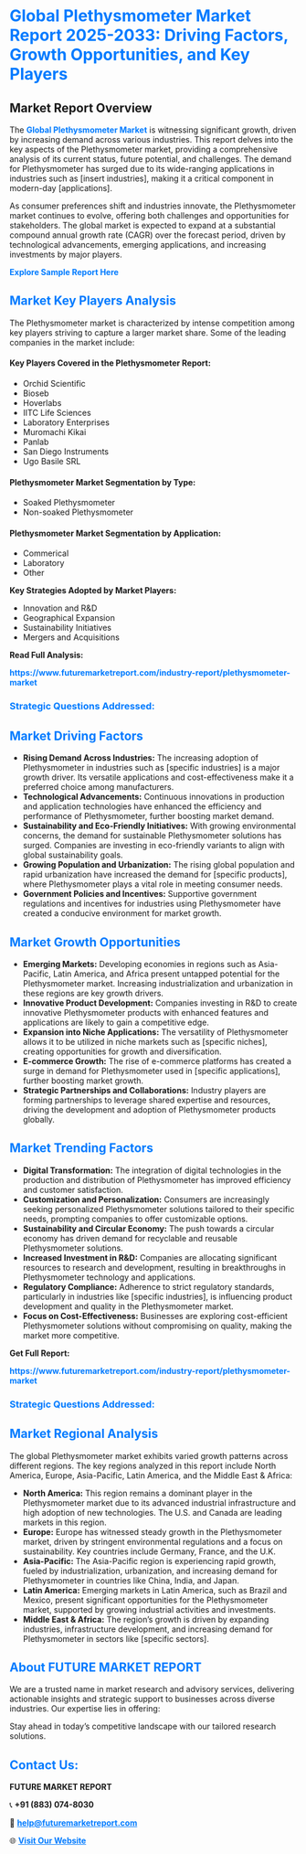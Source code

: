 <h1 style="color: #007BFF;">Global Plethysmometer Market Report 2025-2033: Driving Factors, Growth Opportunities, and Key Players</h1>

<section id="overview">
<h2>Market Report Overview</h2>
<p>The <a href="https://www.futuremarketreport.com/industry-report/plethysmometer-market" style="color: #007BFF; text-decoration: none;"><strong>Global Plethysmometer Market</strong></a> is witnessing significant growth, driven by increasing demand across various industries. This report delves into the key aspects of the Plethysmometer market, providing a comprehensive analysis of its current status, future potential, and challenges. The demand for Plethysmometer has surged due to its wide-ranging applications in industries such as [insert industries], making it a critical component in modern-day [applications].</p>
<p>As consumer preferences shift and industries innovate, the Plethysmometer market continues to evolve, offering both challenges and opportunities for stakeholders. The global market is expected to expand at a substantial compound annual growth rate (CAGR) over the forecast period, driven by technological advancements, emerging applications, and increasing investments by major players.</p>
</section>

<section id="overview">
<p><a href="https://www.futuremarketreport.com/request-sample/reportId=92585" style="color: #007BFF; text-decoration: none;"><strong>Explore Sample Report Here</strong></a></p>
</section>

<section id="key-players">
<h2 style="color: #007BFF;">Market Key Players Analysis</h2>
<p>The Plethysmometer market is characterized by intense competition among key players striving to capture a larger market share. Some of the leading companies in the market include:</p>
<h4>Key Players Covered in the Plethysmometer Report:</h4>
<ul><li>Orchid Scientific</li><li>Bioseb</li><li>Hoverlabs</li><li>IITC Life Sciences</li><li>Laboratory Enterprises</li><li>Muromachi Kikai</li><li>Panlab</li><li>San Diego Instruments</li><li>Ugo Basile SRL</li></ul>
<h4>Plethysmometer Market Segmentation by Type:</h4>
<ul><li>Soaked Plethysmometer</li><li>Non-soaked Plethysmometer</li></ul>

<h4>Plethysmometer Market Segmentation by Application:</h4>
<ul><li>Commerical</li><li>Laboratory</li><li>Other</li></ul>
<p><strong>Key Strategies Adopted by Market Players:</strong></p>
<ul>
<li>Innovation and R&D</li>
<li>Geographical Expansion</li>
<li>Sustainability Initiatives</li>
<li>Mergers and Acquisitions</li>
</ul>
</section>

<section>
<p><strong>Read Full Analysis: </strong></p><a href="https://www.futuremarketreport.com/industry-report/plethysmometer-market" style="color: #007BFF; text-decoration: none;"><strong>https://www.futuremarketreport.com/industry-report/plethysmometer-market</strong></a>
<h3 style="color: #007BFF;">Strategic Questions Addressed:</h3>
</section>

<section id="driving-factors">
<h2 style="color: #007BFF;">Market Driving Factors</h2>
<ul>
<li><strong>Rising Demand Across Industries:</strong> The increasing adoption of Plethysmometer in industries such as [specific industries] is a major growth driver. Its versatile applications and cost-effectiveness make it a preferred choice among manufacturers.</li>
<li><strong>Technological Advancements:</strong> Continuous innovations in production and application technologies have enhanced the efficiency and performance of Plethysmometer, further boosting market demand.</li>
<li><strong>Sustainability and Eco-Friendly Initiatives:</strong> With growing environmental concerns, the demand for sustainable Plethysmometer solutions has surged. Companies are investing in eco-friendly variants to align with global sustainability goals.</li>
<li><strong>Growing Population and Urbanization:</strong> The rising global population and rapid urbanization have increased the demand for [specific products], where Plethysmometer plays a vital role in meeting consumer needs.</li>
<li><strong>Government Policies and Incentives:</strong> Supportive government regulations and incentives for industries using Plethysmometer have created a conducive environment for market growth.</li>
</ul>
</section>

<section id="growth-opportunities">
<h2 style="color: #007BFF;">Market Growth Opportunities</h2>
<ul>
<li><strong>Emerging Markets:</strong> Developing economies in regions such as Asia-Pacific, Latin America, and Africa present untapped potential for the Plethysmometer market. Increasing industrialization and urbanization in these regions are key growth drivers.</li>
<li><strong>Innovative Product Development:</strong> Companies investing in R&D to create innovative Plethysmometer products with enhanced features and applications are likely to gain a competitive edge.</li>
<li><strong>Expansion into Niche Applications:</strong> The versatility of Plethysmometer allows it to be utilized in niche markets such as [specific niches], creating opportunities for growth and diversification.</li>
<li><strong>E-commerce Growth:</strong> The rise of e-commerce platforms has created a surge in demand for Plethysmometer used in [specific applications], further boosting market growth.</li>
<li><strong>Strategic Partnerships and Collaborations:</strong> Industry players are forming partnerships to leverage shared expertise and resources, driving the development and adoption of Plethysmometer products globally.</li>
</ul>
</section>

<section id="trending-factors">
<h2 style="color: #007BFF;">Market Trending Factors</h2>
<ul>
<li><strong>Digital Transformation:</strong> The integration of digital technologies in the production and distribution of Plethysmometer has improved efficiency and customer satisfaction.</li>
<li><strong>Customization and Personalization:</strong> Consumers are increasingly seeking personalized Plethysmometer solutions tailored to their specific needs, prompting companies to offer customizable options.</li>
<li><strong>Sustainability and Circular Economy:</strong> The push towards a circular economy has driven demand for recyclable and reusable Plethysmometer solutions.</li>
<li><strong>Increased Investment in R&D:</strong> Companies are allocating significant resources to research and development, resulting in breakthroughs in Plethysmometer technology and applications.</li>
<li><strong>Regulatory Compliance:</strong> Adherence to strict regulatory standards, particularly in industries like [specific industries], is influencing product development and quality in the Plethysmometer market.</li>
<li><strong>Focus on Cost-Effectiveness:</strong> Businesses are exploring cost-efficient Plethysmometer solutions without compromising on quality, making the market more competitive.</li>
</ul>
</section>

<section>
<p><strong>Get Full Report: </strong></p><a href="https://www.futuremarketreport.com/industry-report/plethysmometer-market" style="color: #007BFF; text-decoration: none;"><strong>https://www.futuremarketreport.com/industry-report/plethysmometer-market</strong></a>
<h3 style="color: #007BFF;">Strategic Questions Addressed:</h3>
</section>


<section id="regional-analysis">
<h2 style="color: #007BFF;">Market Regional Analysis</h2>
<p>The global Plethysmometer market exhibits varied growth patterns across different regions. The key regions analyzed in this report include North America, Europe, Asia-Pacific, Latin America, and the Middle East & Africa:</p>
<ul>
<li><strong>North America:</strong> This region remains a dominant player in the Plethysmometer market due to its advanced industrial infrastructure and high adoption of new technologies. The U.S. and Canada are leading markets in this region.</li>
<li><strong>Europe:</strong> Europe has witnessed steady growth in the Plethysmometer market, driven by stringent environmental regulations and a focus on sustainability. Key countries include Germany, France, and the U.K.</li>
<li><strong>Asia-Pacific:</strong> The Asia-Pacific region is experiencing rapid growth, fueled by industrialization, urbanization, and increasing demand for Plethysmometer in countries like China, India, and Japan.</li>
<li><strong>Latin America:</strong> Emerging markets in Latin America, such as Brazil and Mexico, present significant opportunities for the Plethysmometer market, supported by growing industrial activities and investments.</li>
<li><strong>Middle East & Africa:</strong> The region’s growth is driven by expanding industries, infrastructure development, and increasing demand for Plethysmometer in sectors like [specific sectors].</li>
</ul>
</section>

<footer>
<h2 style="color: #007BFF;">About FUTURE MARKET REPORT</h2>
<p>We are a trusted name in market research and advisory services, delivering actionable insights and strategic support to businesses across diverse industries. Our expertise lies in offering:</p>

<p>Stay ahead in today’s competitive landscape with our tailored research solutions.</p>

<h2 style="color: #007BFF;">Contact Us:</h2>
<p><strong>FUTURE MARKET REPORT</strong></p>
<p>📞 <strong>+91 (883) 074-8030</strong></p>
<p>📧 <strong><a href="mailto:help@futuremarketreport.com" style="color: #007BFF;">help@futuremarketreport.com</a></strong></p>
<p>🌐 <strong><a href="https://www.futuremarketreport.com/" style="color: #007BFF;">Visit Our Website</a></strong></p>
</footer>